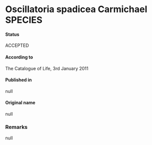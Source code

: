 Oscillatoria spadicea Carmichael SPECIES
=======

#### Status
ACCEPTED

#### According to
The Catalogue of Life, 3rd January 2011

#### Published in
null

#### Original name
null

### Remarks
null